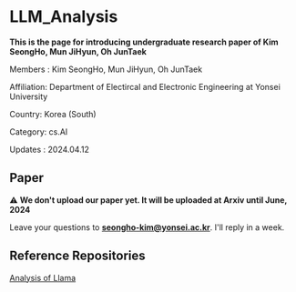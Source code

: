 # LLM_Analysis
**This is the page for introducing undergraduate research paper of Kim SeongHo, Mun JiHyun, Oh JunTaek**

Members : Kim SeongHo, Mun JiHyun, Oh JunTaek

Affiliation: Department of Electircal and Electronic Engineering at Yonsei University

Country: Korea (South)

Category: cs.AI

Updates : 2024.04.12

## Paper
⚠️ **We don't upload our paper yet. It will be uploaded at Arxiv until June, 2024**

Leave your questions to **seongho-kim@yonsei.ac.kr**. I'll reply in a week.

## Reference Repositories
[Analysis of Llama](https://github.com/seongho-git/lab_llama2)
